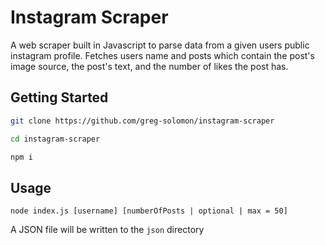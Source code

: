 # Instagram Scraper
A web scraper built in Javascript to parse data from a given users public instagram profile. Fetches users name and posts which contain the post's image source, the post's text, and the number of likes the post has. 

## Getting Started
```bash
git clone https://github.com/greg-solomon/instagram-scraper

cd instagram-scraper

npm i
```

## Usage

```
node index.js [username] [numberOfPosts | optional | max = 50]
```

A JSON file will be written to the ```json``` directory

